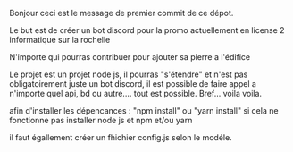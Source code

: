 Bonjour ceci est le message de premier commit de ce dépot.

Le but est de créer un bot discord pour la promo actuellement en license 2 informatique sur la rochelle

N'importe qui pourras contribuer pour ajouter sa pierre a l'édifice

Le projet est un projet node js, il pourras "s'étendre" et n'est pas obligatoirement juste un bot discord, il est possible de faire appel a n'importe quel api, bd ou autre.... tout est possible. Bref... voila voila.

afin d'installer les dépencances : "npm install" ou "yarn install" si cela ne fonctionne pas installer node js et npm et/ou yarn 

il faut égallement créer un fhichier config.js selon le modéle.  